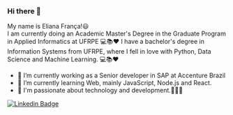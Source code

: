 ### Hi there 👋  

<!--
**elianamsf/elianamsf** is a ✨ _special_ ✨ repository because its `README.md` (this file) appears on your GitHub profile.

Here are some ideas to get you started:

- 🔭 I’m currently working on ...
- 🌱 I’m currently learning ...
- 👯 I’m looking to collaborate on ...
- 🤔 I’m looking for help with ...
- 💬 Ask me about ...
- 📫 How to reach me: ...
- 😄 Pronouns: ...
- ⚡ Fun fact: ...
-->

My name is Eliana França!😃  
I am currently doing an Academic Master's Degree in the Graduate Program in Applied Informatics at UFRPE 💻📚❤️
I have a bachelor's degree in Information Systems from UFRPE, where I fell in love with Python, Data Science and Machine Learning. 💻📚❤️
- 🔭 I’m currently working as a Senior developer in SAP at Accenture Brazil
- 🌱 I’m currently learning Web, mainly JavaScript, Node.js and React.
- 💖 I'm passionate about technology and development.👩🏽‍💻  


[![Linkedin Badge](https://img.shields.io/badge/-Eliana%20França-blue?style=flat-square&logo=Linkedin&logoColor=white&link=https://www.linkedin.com/in/eliana-f-252786b5/)](https://www.linkedin.com/in/eliana-f-252786b5/)
